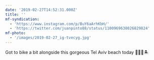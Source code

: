 ```yaml
---
date: '2019-02-27T14:52:31.000Z'
title: ''
mf-syndication:
  - 'https://www.instagram.com/p/BuY6aArhKbH/'
  - 'https://twitter.com/juanpinto88/status/1100969638026829824'
mf-photo:
  - '/images/2019-02-27_ig-tvecyg.jpg'
---
```

Got to bike a bit alongside this gorgeous Tel Aviv beach today 🚴🏽‍♂️🏝

